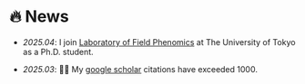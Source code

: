 # 🔥 News
- *2025.04*: I join [Laboratory of Field Phenomics](https://lab.fieldphenomics.com/) at The University of Tokyo as a Ph.D. student.

- *2025.03*: 🎉🎉 My [google scholar](https://scholar.google.com/citations?hl=en&user=WmxsGtwAAAAJ) citations have exceeded 1000.

<!-- - *2022.09*: Three papers are accepted by NeurIPS 2022!

- *2022.06*: Three papers are accepted by ACM-MM 2022!

- *2022.04*: Three papers are accepted by IJCAI 2022

- *2022.03*: We release [NeuralSVB](https://github.com/MoonInTheRiver/NeuralSVB), the code of our ACL 2022 work (singing voice beautifying). 🚧 ⛏️ 🛠️ 👷

- *2022.02*: I release a modern and responsive academic personal [homepage template](https://github.com/RayeRen/acad-homepage.github.io). Welcome to STAR and FORK!

- *2022.02*: 🎉🎉 Two papers are accepted by ACL 2022 -->